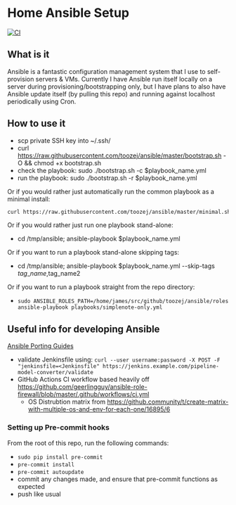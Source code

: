 # Home Ansible Setup
[![CI](https://github.com/toozej/ansible/workflows/CI/badge.svg?event=push)](https://github.com/toozej/ansible/actions?query=workflow%3ACI)

## What is it
Ansible is a fantastic configuration management system that I use to self-provision servers & VMs. 
Currently I have Ansible run itself locally on a server during provisioning/bootstrapping only, but
I have plans to also have Ansible update itself (by pulling this repo) and 
running against localhost periodically using Cron.

## How to use it
- scp private SSH key into ~/.ssh/
- curl https://raw.githubusercontent.com/toozej/ansible/master/bootstrap.sh -O && chmod +x bootstrap.sh
- check the playbook: sudo ./bootstrap.sh -c $playbook\_name.yml
- run the playbook: sudo ./bootstrap.sh -r $playbook\_name.yml

Or if you would rather just automatically run the common playbook as a minimal install:
```bash
curl https://raw.githubusercontent.com/toozej/ansible/master/minimal.sh -O && chmod +x minimal.sh && ./minimal.sh
```

Or if you would rather just run one playbook stand-alone:
- cd /tmp/ansible; ansible-playbook $playbook\_name.yml

Or if you want to run a playbook stand-alone skipping tags:
- cd /tmp/ansible; ansible-playbook $playbook\_name.yml --skip-tags $tag\_name,$tag\_name2

Or if you want to run a playbook straight from the repo directory:
- `sudo ANSIBLE_ROLES_PATH=/home/james/src/github/toozej/ansible/roles ansible-playbook playbooks/simplenote-only.yml`

## Useful info for developing Ansible
[Ansible Porting Guides](https://github.com/ansible/ansible/tree/devel/docs/docsite/rst/porting_guides)
- validate Jenkinsfile using:
  `curl --user username:password -X POST -F "jenkinsfile=<Jenkinsfile" https://jenkins.example.com/pipeline-model-converter/validate` 
- GitHub Actions CI workflow based heavily off https://github.com/geerlingguy/ansible-role-firewall/blob/master/.github/workflows/ci.yml
    - OS Distrubtion matrix from https://github.community/t/create-matrix-with-multiple-os-and-env-for-each-one/16895/6

### Setting up Pre-commit hooks
From the root of this repo, run the following commands:
- `sudo pip install pre-commit`
- `pre-commit install`
- `pre-commit autoupdate`
- commit any changes made, and ensure that pre-commit functions as expected
- push like usual
